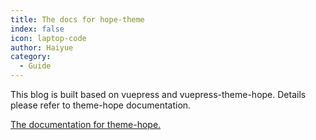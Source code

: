 ```yaml
---
title: The docs for hope-theme
index: false
icon: laptop-code
author: Haiyue
category:
  - Guide
---
```



This blog is built based on vuepress and vuepress-theme-hope. Details please refer to theme-hope documentation.

[The documentation for theme-hope.](https://theme-hope.vuejs.press/)
